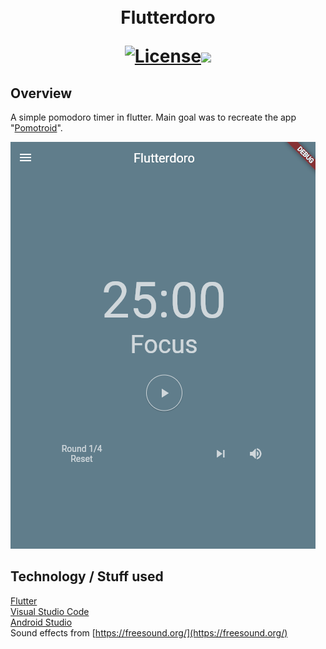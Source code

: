 <h1 align="center">
  <!--<a name="logo" href=""><img src="" alt="Logo" width="200"></a>-->
  <br>
  Flutterdoro

[![License](https://img.shields.io/badge/license-MIT-blue.svg)](https://opensource.org/licenses/MIT)![](https://img.shields.io/badge/flutterdoro-v1.0.0-green.svg)
</h1>

## Overview

A simple pomodoro timer in flutter. Main goal was to recreate the app "[Pomotroid](https://www.electronjs.org/apps/pomotroid)".

![](./docs/Animation1.gif)


## Technology / Stuff used
 
[Flutter](https://flutter.dev/)  
[Visual Studio Code](https://code.visualstudio.com/)  
[Android Studio](https://developer.android.com/studio/)  
Sound effects from [https://freesound.org/](https://freesound.org/)
